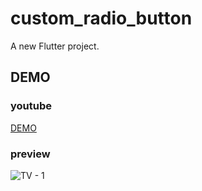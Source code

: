 # custom_radio_button

A new Flutter project.

## DEMO

### youtube

[DEMO](https://youtu.be/fd0X80FuPaw)

### preview
![TV - 1](https://user-images.githubusercontent.com/56942977/231268044-92f2203a-1752-4d1c-810c-19c41d0994ec.png)
